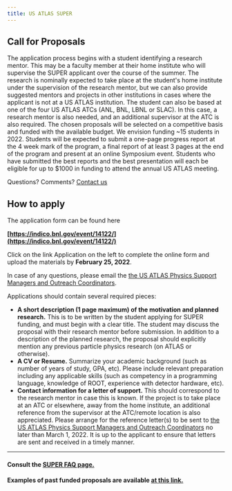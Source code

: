 ```yaml
---
title: US ATLAS SUPER
---
```


Call for Proposals
--------

The application process begins with a student identifying a research mentor. This may be a faculty member at their home institute who will supervise the SUPER applicant over the course of the summer. The research is nominally expected to take place at the student's home institute under the supervision of the research mentor, but we can also provide suggested mentors and projects in other institutions in cases where the applicant is not at a US ATLAS institution. The student can also be based at one of the four US ATLAS ATCs (ANL, BNL, LBNL or SLAC). In this case, a research mentor is also needed, and an additional supervisor at the ATC is also required. The chosen proposals will be selected on a competitive basis and funded with the available budget. We envision funding ~15 students in 2022. Students will be expected to submit a one-page progress report at the 4 week mark of the program, a final report of at least 3 pages at the end of the program and present at an online Symposium event.  Students who have submitted the best reports and the best presentation will each be eligible for up to $1000 in funding to attend the annual US ATLAS meeting.

Questions? Comments? [Contact us](mailto:verena.martinez@gmail.com,mhance@ucsc.edu,joseph.haley@okstate.edu,ketevi@bnl.gov,sarah.demers@yale.edu)

How to apply
--------

The application form can be found here

**[https://indico.bnl.gov/event/14122/](https://indico.bnl.gov/event/14122/)**

Click on the link Application on the left to complete the online form and upload the materials by **February 25, 2022**.

In case of any questions, please email the [the US ATLAS Physics Support Managers and Outreach Coordinators](mailto:verena.martinez@gmail.com,mhance@ucsc.edu,joseph.haley@okstate.edu,ketevi@bnl.gov,sarah.demers@yale.edu).

 Applications should contain several required pieces:
* **A short description (1 page maximum) of the motivation and planned research.** This is to be written by the student applying for SUPER funding, and must begin with a clear title. The student may discuss the proposal with their research mentor before submission. In addition to a description of the planned research, the proposal should explicitly mention any previous particle physics research (on ATLAS or otherwise).
* **A CV or Resume.** Summarize your academic background (such as number of years of study, GPA, etc). Please include relevant preparation including any applicable skills (such as competency in a programming language, knowledge of ROOT, experience with detector hardware, etc).
* **Contact information for a letter of support.** This should correspond to the research mentor in case this is known. If the project is to take place at an ATC or elsewhere, away from the home institute, an additional reference from the supervisor at the ATC/remote location is also appreciated. Please arrange for the reference letter(s) to be sent to [the US ATLAS Physics Support Managers and Outreach Coordinators](mailto:verena.martinez@gmail.com,mhance@ucsc.edu,joseph.haley@okstate.edu,ketevi@bnl.gov,sarah.demers@yale.edu) no later than March 1, 2022. It is up to the applicant to ensure that letters are sent and received in a timely manner.

--------

#### Consult the [SUPER FAQ page.](../../{{site.data.locations.faq}})

#### Examples of past funded proposals are available [at this link.](../../{{site.data.locations.past}})
